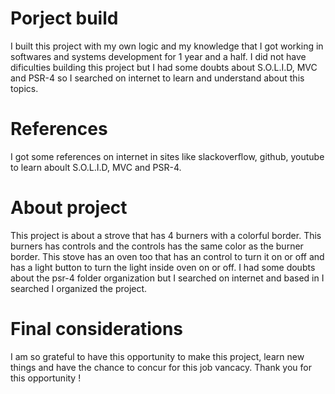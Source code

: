 # Porject build

I built this project with my own logic and my knowledge that I got working in softwares and systems development for 1 year and a half. I did not have dificulties building this project but I had some doubts about S.O.L.I.D, MVC and PSR-4 so I searched on internet to learn and understand about this topics.

# References

I got some references on internet in sites like slackoverflow, github, youtube to learn aboult S.O.L.I.D, MVC and PSR-4.

# About project 

This project is about a strove that has 4 burners with a colorful border. This burners has controls and the controls has the same color as the burner border. This stove has an oven too that has an control to turn it on or off and has a light button to turn the light inside oven on or off. I had some doubts about the psr-4 folder organization but I searched on internet and based in I searched I organized the project. 

# Final considerations

I am so grateful to have this opportunity to make this project, learn new things and have the chance to concur for this job vancacy. Thank you for this opportunity !
